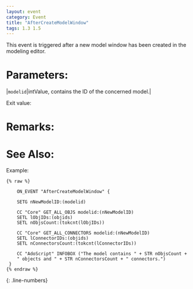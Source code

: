 ```yaml
---
layout: event
category: Event
title: "AfterCreateModelWindow"
tags: 1.3 1.5
---
```


This event is triggered after a new model window has been created in the modeling editor.  

# Parameters:  

|`modelid`|intValue, contains the ID of the concerned model.|

Exit value:



# Remarks:  



# See Also:  



Example:  
```adoscript
{% raw %}
  
	ON_EVENT "AfterCreateModelWindow" {
	
	SETG nNewModelID:(modelid)
	
	CC "Core" GET_ALL_OBJS modelid:(nNewModelID)
	SETL lObjIDs:(objids)
	SETL nObjsCount:(tokcnt(lObjIDs))
	
	CC "Core" GET_ALL_CONNECTORS modelid:(nNewModelID)
	SETL lConnectorIDs:(objids)
	SETL nConnectorsCount:(tokcnt(lConnectorIDs))
	
	CC "AdoScript" INFOBOX ("The model contains " + STR nObjsCount + 
	" objects and " + STR nConnectorsCount + " connectors.")
 }
{% endraw %}
```
{: .line-numbers}
